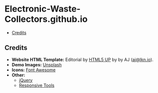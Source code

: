 # Electronic-Waste-Collectors.github.io <!-- omit from toc -->

- [Credits](#credits)

## Credits

* **Website HTML Template:** Editorial by [HTML5 UP](https://html5up.net) by by AJ (<aj@lkn.io>).
* **Demo Images:** [Unsplash](unsplash.com)
* **Icons:** [Font Awesome](fontawesome.io)
* **Other:**
	* [jQuery](jquery.com)
	* [Responsive Tools](github.com/ajlkn/responsive-tools)